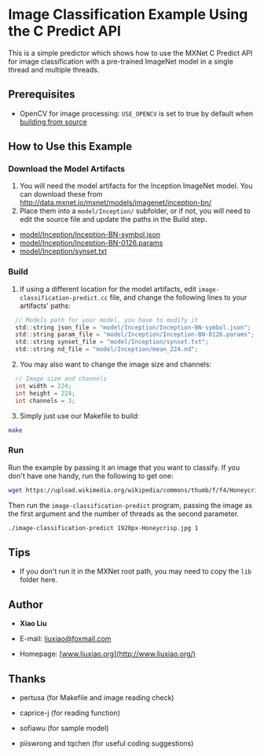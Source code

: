 # Image Classification Example Using the C Predict API
This is a simple predictor which shows how to use the MXNet C Predict API for image classification with a pre-trained ImageNet model in a single thread and multiple threads.

## Prerequisites

* OpenCV for image processing: `USE_OPENCV` is set to true by default when [building from source](https://mxnet.apache.org/install/build_from_source.html)

## How to Use this Example

### Download the Model Artifacts
1. You will need the model artifacts for the Inception ImageNet model. You can download these from http://data.mxnet.io/mxnet/models/imagenet/inception-bn/
2. Place them into a `model/Inception/` subfolder, or if not, you will need to edit the source file and update the paths in the Build step.

* [model/Inception/Inception-BN-symbol.json](http://data.mxnet.io/mxnet/models/imagenet/inception-bn/Inception-BN-symbol.json)
* [model/Inception/Inception-BN-0126.params](http://data.mxnet.io/mxnet/models/imagenet/inception-bn/Inception-BN-0126.params)
* [model/Inception/synset.txt](http://data.mxnet.io/mxnet/models/imagenet/synset.txt)

### Build
1. If using a different location for the model artifacts, edit `image-classification-predict.cc` file, and change the following lines to your artifacts' paths:
  ```c
    // Models path for your model, you have to modify it
    std::string json_file = "model/Inception/Inception-BN-symbol.json";
    std::string param_file = "model/Inception/Inception-BN-0126.params";
    std::string synset_file = "model/Inception/synset.txt";
    std::string nd_file = "model/Inception/mean_224.nd";
  ```

2. You may also want to change the image size and channels:
  ```c
    // Image size and channels
    int width = 224;
    int height = 224;
    int channels = 3;
  ```

3. Simply just use our Makefile to build:
  ```bash
  make
  ```

### Run
Run the example by passing it an image that you want to classify. If you don't have one handy, run the following to get one:

  ```bash
  wget https://upload.wikimedia.org/wikipedia/commons/thumb/f/f4/Honeycrisp.jpg/1920px-Honeycrisp.jpg
  ```

Then run the `image-classification-predict` program, passing the image as the first argument and the number of threads as the second parameter.

  ```bash
  ./image-classification-predict 1920px-Honeycrisp.jpg 1
  ```

## Tips

* If you don't run it in the MXNet root path, you may need to copy the `lib` folder here.

## Author
* **Xiao Liu**

* E-mail: liuxiao@foxmail.com

* Homepage: [www.liuxiao.org](http://www.liuxiao.org/)

## Thanks
* pertusa (for Makefile and image reading check)

* caprice-j (for reading function)

* sofiawu (for sample model)

* piiswrong and tqchen (for useful coding suggestions)
